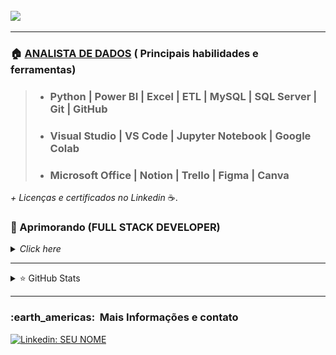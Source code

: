 
<br>

<div>
<img src="https://img.shields.io/static/v1?label=Overview&message=vanjeilson&color=0073cc&style=for-the-badge&logo=GitHub" > 
</div>

<hr>

<div> </div>

<h3>🏠 <a href="https://github.com/Nosliejnav">ANALISTA DE DADOS</a> ( Principais habilidades e ferramentas) </h3>
<!--<details align="left">
  <summary><i><b> . . . </b></i></summary>-->

> - ### Python | Power BI | Excel | ETL | MySQL | SQL Server | <!--T-SQL |--> Git | GitHub 
> - ### Visual Studio | VS Code | Jupyter Notebook | Google Colab 
> - ###  Microsoft Office | Notion | Trello | Figma | Canva 
  *+ Licenças e certificados no Linkedin* ☕.
<h3>📌 Aprimorando (FULL STACK DEVELOPER) </h3>

<details align="left">
  <summary><!--<b> . . . </b>--><i>Click here</i></summary>
  
  <div style="display: inline_block"><br>


  <img align="center" alt="Eclipse" height="30" width="40" src="https://cdn.jsdelivr.net/gh/devicons/devicon@latest/icons/eclipse/eclipse-original.svg" />

  <img align="center" alt="intellij" height="30" width="40" src="https://cdn.jsdelivr.net/gh/devicons/devicon@latest/icons/intellij/intellij-original.svg" />
  
  <img align="center" alt="Java" height="30" width="40" src="https://raw.githubusercontent.com/devicons/devicon/master/icons/java/java-plain.svg">
  
  <img align="center" alt="Spring" height="30" width="40" src="https://raw.githubusercontent.com/devicons/devicon/master/icons/spring/spring-original.svg">

  <img align="center" alt="react" height="30" width="40"  src="https://cdn.jsdelivr.net/gh/devicons/devicon@latest/icons/react/react-original.svg" />

  <!--<img align="center" alt="angular" height="30" width="40" src="https://cdn.jsdelivr.net/gh/devicons/devicon@latest/icons/angular/angular-original.svg" />-->


                                                       
</div>
</details>

<div> </div>

</details>

<!--
<hr>
<h3>🎓 Education Background</h3>
<details align="left">
  <summary><i>Click here</i></summary>
  
**Master's/ PhD - loanding ...**
- I - **Pós-Graduado de Banco de Dados e Business Intelligence - UNICSUL - Universidade Cruzeiro do Sul**.

- II - **Graduação em Análise e Desenvolvimento de Sistemas - UNIP - Universidade Paulista**.

- III - **Técnico em Desenvolvimento de Sistemas - IFB - Instituto Federal de Brasília**.
  
**+  Licenças e certificados no Linkedin ☕.**

</details>-->

<hr>

<details align="left">
  <summary> ⭐ GitHub Stats  </summary>

<br>
  
<div/> 
 <div align="center">

![Vanja's github stats](https://github-readme-stats.vercel.app/api?username=Nosliejnav&show_icons=true&theme=transparent_light&hide=stars,issues)

</div>
  <div>


  <div align="right">Made with ❤️ by <a href="https://github.com/Nosliejnav">Vanja</a>.</div>

</details>
<hr>

<div>
<h3> :earth_americas: &nbsp;Mais Informações e contato </h3> 


[![Linkedin: SEU NOME](https://img.shields.io/badge/-LinkedIn-blue?style=flat-square&logo=Linkedin&logoColor=white&link=https://www.linkedin.com/in/vanjeilson)](https://www.linkedin.com/in/vanjeilson)
</div>
  

